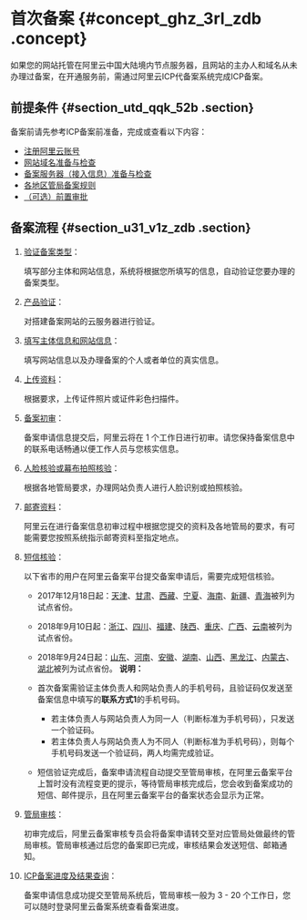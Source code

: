 # 首次备案 {#concept_ghz_3rl_zdb .concept}

如果您的网站托管在阿里云中国大陆境内节点服务器，且网站的主办人和域名从未办理过备案，在开通服务前，需通过阿里云ICP代备案系统完成ICP备案。

## 前提条件 {#section_utd_qqk_52b .section}

备案前请先参考ICP备案前准备，完成或查看以下内容：

-   [注册阿里云账号](../cn.zh-CN/ICP备案前准备/注册阿里云账号.md#)
-   [网站域名准备与检查](../cn.zh-CN/ICP备案前准备/网站域名准备与检查.md#)
-   [备案服务器（接入信息）准备与检查](../cn.zh-CN/ICP备案前准备/托管服务器及接入检查/备案服务器（接入信息）准备与检查.md#)
-   [各地区管局备案规则](../cn.zh-CN/ICP备案前准备/学习管局规则/各地区管局备案规则.md#)
-   [（可选）前置审批](../cn.zh-CN/ICP备案前准备/前置审批.md#)

## 备案流程 {#section_u31_v1z_zdb .section}

1.  [验证备案类型](cn.zh-CN/ICP备案流程（PC端）/验证备案类型/验证备案类型.md#)：

    填写部分主体和网站信息，系统将根据您所填写的信息，自动验证您要办理的备案类型。

2.  [产品验证](cn.zh-CN/ICP备案流程（PC端）/产品验证.md#)：

    对搭建备案网站的云服务器进行验证。

3.  [填写主体信息和网站信息](cn.zh-CN/ICP备案流程（PC端）/填写主体信息和网站信息.md#)：

    填写网站信息以及办理备案的个人或者单位的真实信息。

4.  [上传资料](cn.zh-CN/ICP备案流程（PC端）/上传资料.md#)：

    根据要求，上传证件照片或证件彩色扫描件。

5.  [备案初审](cn.zh-CN/ICP备案流程（PC端）/备案审核.md#)：

    备案申请信息提交后，阿里云将在 1 个工作日进行初审。请您保持备案信息中的联系电话畅通以便工作人员与您核实信息。

6.  [人脸核验或幕布拍照核验](cn.zh-CN/ICP备案流程（PC端）/人脸核验或幕布拍照核验.md#)：

    根据各地管局要求，办理网站负责人进行人脸识别或拍照核验。

7.  [邮寄资料](cn.zh-CN/ICP备案流程（PC端）/邮寄资料.md#)：

    阿里云在进行备案信息初审过程中根据您提交的资料及各地管局的要求，有可能需要您按照系统指示邮寄资料至指定地点。

8.  [短信核验](cn.zh-CN/ICP备案流程（PC端）/短信核验.md#)：

    以下省市的用户在阿里云备案平台提交备案申请后，需要完成短信核验。

    -   2017年12月18日起：[天津](http://tj.beian.miit.gov.cn)、[甘肃](http://gs.beian.miit.gov.cn)、[西藏](http://xz.beian.miit.gov.cn)、[宁夏](http://nx.beian.miit.gov.cn)、[海南](http://hi.beian.miit.gov.cn)、[新疆](http://xj.beian.miit.gov.cn)、[青海](http://qh.beian.miit.gov.cn)被列为试点省份。
    -   2018年9月10日起：[浙江](http://zj.beian.miit.gov.cn)、[四川](http://sc.beian.miit.gov.cn)、[福建](http://fj.beian.miit.gov.cn)、[陕西](http://sn.beian.miit.gov.cn)、[重庆](http://cq.beian.miit.gov.cn)、[广西](http://gx.beian.miit.gov.cn)、[云南](http://yn.beian.miit.gov.cn)被列为试点省份。
    -   2018年9月24日起：[山东](http://sd.beian.miit.gov.cn)、[河南](http://ha.beian.miit.gov.cn)、[安徽](http://ah.beian.miit.gov.cn)、[湖南](http://hn.beian.miit.gov.cn)、[山西](http://sx.beian.miit.gov.cn)、[黑龙江](http://hl.beian.miit.gov.cn)、[内蒙古](http://nm.beian.miit.gov.cn)、[湖北](http://hb.beian.miit.gov.cn)被列为试点省份。
    **说明：** 

    -   首次备案需验证主体负责人和网站负责人的手机号码，且验证码仅发送至备案信息中填写的**联系方式1**的手机号码。
        -   若主体负责人与网站负责人为同一人（判断标准为手机号码），只发送一个验证码。
        -   若主体负责人与网站负责人为不同人（判断标准为手机号码），则每个手机号码发送一个验证码，两人均需完成验证。
    -   短信验证完成后，备案申请流程自动提交至管局审核，在阿里云备案平台上暂时没有流程变更的提示，等待管局审核完成后，您会收到备案成功的短信、邮件提示，且在阿里云备案平台的备案状态会显示为正常。

9.  [管局审核](cn.zh-CN/ICP备案流程（PC端）/备案审核.md#li_cfh_x9b_xti)：

    初审完成后，阿里云备案审核专员会将备案申请转交至对应管局处做最终的管局审核。管局审核通过后您的备案即已完成，审核结果会发送短信、邮箱通知。

10. [ICP备案进度及结果查询](cn.zh-CN/ICP备案流程（PC端）/ICP备案进度及结果查询.md#)：

    备案申请信息成功提交至管局系统后，管局审核一般为 3 - 20 个工作日，您可以随时登录阿里云备案系统查看备案进度。


